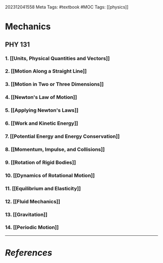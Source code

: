 202312041558
Meta Tags: #textbook #MOC 
Tags: [[physics]]

# Mechanics

## PHY 131

### 1. [[Units, Physical Quantities and Vectors]]
### 2. [[Motion Along a Straight Line]]
### 3. [[Motion in Two or Three Dimensions]]
### 4. [[Newton's Law of Motion]]
### 5. [[Applying Newton's Laws]]
### 6. [[Work and Kinetic Energy]]
### 7. [[Potential Energy and Energy Conservation]]
### 8. [[Momentum, Impulse, and Collisions]]
### 9. [[Rotation of Rigid Bodies]]
### 10. [[Dynamics of Rotational Motion]]
### 11. [[Equilibrium and Elasticity]]
### 12. [[Fluid Mechanics]]
### 13. [[Gravitation]]
### 14. [[Periodic Motion]]

---
# *References*